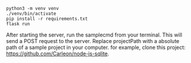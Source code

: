 ```
python3 -m venv venv
./venv/bin/activate
pip install -r requirements.txt
flask run
```

After starting the server, run the samplecmd from your terminal. This will send a POST request to the server. Replace projectPath with a absolute path of a sample project in your computer. for example, clone this project: https://github.com/Carleon/node-js-sqlite.
